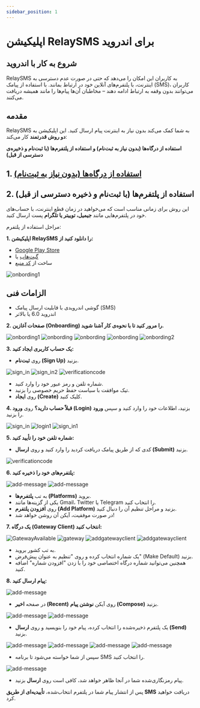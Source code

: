 ```yaml
---
sidebar_position: 1
---
```


# اپلیکیشن RelaySMS برای اندروید

## شروع به کار با اندروید

RelaySMS به کاربران این امکان را می‌دهد که حتی در صورت عدم دسترسی به اینترنت، با پلتفرم‌های آنلاین خود در ارتباط بمانند. با استفاده از پیامک (SMS)، کاربران می‌توانند بدون وقفه به ارتباط ادامه دهند – مخاطبان آن‌ها پیام‌ها را مانند همیشه دریافت می‌کنند.

## مقدمه

RelaySMS به شما کمک می‌کند بدون نیاز به اینترنت پیام ارسال کنید. این اپلیکیشن به **دو روش قدرتمند** کار می‌کند:

**استفاده از درگاه‌ها (بدون نیاز به ثبت‌نام) و استفاده از پلتفرم‌ها (با ثبت‌نام و ذخیره‌ی دسترسی از قبل)**

## 1. [استفاده از درگاه‌ها (بدون نیاز به ثبت‌نام)](/docs/Bridges%20Tutorial/Bridges#using-bridges-no-sign-up-required)

## 2. استفاده از پلتفرم‌ها (با ثبت‌نام و ذخیره دسترسی از قبل)

این روش برای زمانی مناسب است که می‌خواهید در زمان قطع اینترنت، با حساب‌های خود در پلتفرم‌هایی مانند **جیمیل، توییتر یا تلگرام** پست ارسال کنید.

مراحل استفاده از پلتفرم:

**1. اپلیکیشن RelaySMS را دانلود کنید از:**

- [Google Play Store](https://play.google.com/store/apps/details?id=com.afkanerd.sw0b)
- [گیت‌هاب](https://github.com/smswithoutborders/SMSwithoutBorders-Android/releases/tag/v1.0) یا
- ساخت از [کد منبع](https://github.com/smswithoutborders/SMSwithoutBorders-Android)

<img src="/Android/Playstore.png" alt="onbording1" class="resized-image"/>

## الزامات فنی
- گوشی اندرویدی با قابلیت ارسال پیامک (SMS)
- اندروید 6.0 یا بالاتر

**2. صفحات آغازین (Onboarding) را مرور کنید تا با نحوه‌ی کار آشنا شوید.**

<img src="/Android/gettingstarted.png" alt="onbording1" class="resized-image"/>
<img src="/Android/skip.png" alt="onbording" class="resized-image"/>
<img src="/Android/skip1.png" alt="onbording" class="resized-image"/>
<img src="/Android/skip2.png" alt="onbording" class="resized-image"/>
<img src="/Android/finish.png" alt="onbording2" class="resized-image"/>

**3. یک حساب کاربری ایجاد کنید:**

- روی **ثبت‌نام (Sign Up)** بزنید.
<img src="/Android/pick.png" alt="sign_in" class="resized-image"/>
<img src="/Android/createaccount.png" alt="sign_in2" class="resized-image"/>
<img src="/Android/verificationcode.png" alt="verificationcode" class="resized-image"/>

- شماره تلفن و رمز عبور خود را وارد کنید.
- تیک موافقت با سیاست حفظ حریم خصوصی را بزنید.
- روی **ایجاد (Create)** کلیک کنید.

**4. قبلاً حساب دارید؟** روی **ورود (Login)** بزنید، اطلاعات خود را وارد کنید و سپس **ورود** را بزنید.

<img src="/Android/pick.png" alt="sign_in" class="resized-image" />
<img src="/Android/login.png" alt="login1" class="resized-image" />
<img src="/Android/login1.png" alt="sign_in1" class="resized-image" />

**5. شماره تلفن خود را تأیید کنید:**

- کدی که از طریق پیامک دریافت کردید را وارد کنید و روی **ارسال (Submit)** بزنید.

<img src="/Android/verificationcode.png" alt="verificationcode" class="resized-image"/>

**6. پلتفرم‌های خود را ذخیره کنید:**

<img src="/Android/GatewayNumber(1).png" alt="add-message" class="resized-image"/>
<img src="/Android/addPlateform.png" alt="add-message" class="resized-image"/>

- به تب **پلتفرم‌ها (Platforms)** بروید.
- یکی از گزینه‌ها مانند Gmail، Twitter یا Telegram را انتخاب کنید.
- روی **افزودن پلتفرم (Add Platform)** بزنید و مراحل تنظیم آن را دنبال کنید.
- در صورت موفقیت، آیکن آن روشن خواهد شد!

**7. یک درگاه (Gateway Client) انتخاب کنید:**

<img src="/Android/1.png" alt="GatewayAvailable" class="resized-image"/>
<img src="/Android/GateWay2.png" alt="gateway" class="resized-image" />
<img src="/Android/addgateway.png" alt="addgatewayclient" class="resized-image"/>
<img src="/Android/addgateway2.png" alt="addgatewayclient" class="resized-image"/>

- به تب کشور بروید.
- یک شماره انتخاب کرده و روی "تنظیم به عنوان پیش‌فرض" (Make Default) بزنید.
- همچنین می‌توانید شماره درگاه اختصاصی خود را با زدن "افزودن شماره" اضافه کنید.

**8. پیام ارسال کنید:**

<img src="/Android/welcome.png" alt="add-message" class="resized-image"/>

- در صفحه **اخیر (Recent)** روی آیکن **نوشتن پیام (Compose)** بزنید.

<img src="/Android/GatewayNumber(1).png" alt="add-message" class="resized-image"/>
<img src="/Android/addPlateform.png" alt="add-message" class="resized-image"/>

- یک پلتفرم ذخیره‌شده را انتخاب کرده، پیام خود را بنویسید و روی **ارسال (Send)** بزنید.

<img src="/Android/Continue.png" alt="add-message" class="resized-image"/>
<img src="/Android/Gmail.png" alt="add-message" class="resized-image"/>
<img src="/Android/Telegram.png" alt="add-message" class="resized-image"/>
<img src="/Android/Twitter.png" alt="add-message" class="resized-image"/>

- سپس از شما خواسته می‌شود تا برنامه SMS را انتخاب کنید.

<img src="/Android/smsapp.png" alt="add-message" class="resized-image"/>

- پیام رمزنگاری‌شده شما در آنجا ظاهر خواهد شد، کافی است روی **ارسال** بزنید.

پس از انتشار پیام شما در پلتفرم انتخاب‌شده، **تأییدیه‌ای از طریق SMS** دریافت خواهید کرد.
